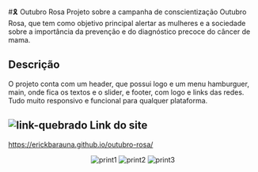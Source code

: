 #🎗️ Outubro Rosa
Projeto sobre a campanha de conscientização Outubro Rosa, que tem como objetivo principal alertar as mulheres e a sociedade sobre a importância da prevenção e do diagnóstico precoce do câncer de mama.
 
 ## Descrição
O projeto conta com um header, que possui logo e um menu hamburguer, main, onde fica os textos e o slider, e footer, com logo e links das redes. Tudo muito responsivo e funcional para qualquer plataforma.

## ![link-quebrado](https://user-images.githubusercontent.com/98670029/193427214-49ca4dc9-c9ac-445e-b63b-79ba0f79fbc8.png) Link do site
https://erickbarauna.github.io/outubro-rosa/
  <div align="center">
  
 
   ![print1](https://user-images.githubusercontent.com/98670029/196007845-dfa5ea42-1054-48d1-b238-fe85ebb30d83.PNG)
   ![print2](https://user-images.githubusercontent.com/98670029/196007872-2a75e7fc-f975-4d08-a230-26174816bd05.PNG)
   ![print3](https://user-images.githubusercontent.com/98670029/196007875-23221992-6310-47d0-8d75-da21dd9aab49.PNG)
  
  </div>


